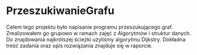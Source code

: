 # PrzeszukiwanieGrafu
Celem tego projektu było napisanie programu przeszukującego graf. Zrealizowałem go grupowo w ramach zajęć z Algorytmów i struktur danych. Do znajdowania najkrótszej ścieżki użyliśmy algorytmu Dijkstry. Dokładna treść zadania oraz opis rozwiązania znajduje się w raporcie.

